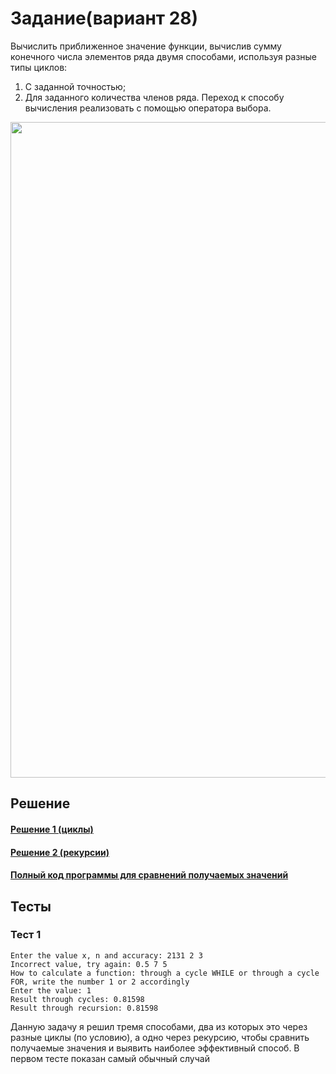 # Задание(вариант 28)
Вычислить приближенное значение функции, вычислив сумму конечного числа элементов ряда двумя способами, используя разные типы циклов:
1) С заданной точностью;
2) Для заданного количества членов ряда.
Переход к способу вычисления реализовать с помощью оператора выбора.
<img width="1049" src="https://github.com/YuriHSE/Laboratory/assets/145991450/c00446be-2b06-4dd5-b7ae-7cb04046ff5f">


## Решение
#### [Решение 1 (циклы)](https://github.com/YuriHSE/Laboratory/blob/main/3%20lab/3_cycles.c)
#### [Решение 2 (рекурсии)](https://github.com/YuriHSE/Laboratory/blob/main/3%20lab/3_recursion.c)
#### [Полный код программы для сравнений получаемых значений](https://github.com/YuriHSE/Laboratory/blob/main/3%20lab/3.cycles%2Brecursion.c)
## Тесты
### Тест 1
```
Enter the value x, n and accuracy: 2131 2 3
Incorrect value, try again: 0.5 7 5
How to calculate a function: through a cycle WHILE or through a cycle FOR, write the number 1 or 2 accordingly
Enter the value: 1
Result through cycles: 0.81598
Result through recursion: 0.81598                                                                                          
```
Данную задачу я решил тремя способами, два из которых это через разные циклы (по условию), а одно через рекурсию, чтобы сравнить получаемые значения и выявить наиболее эффективный способ. В первом тесте показан самый обычный случай
